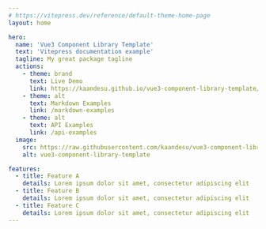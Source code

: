```yaml
---
# https://vitepress.dev/reference/default-theme-home-page
layout: home

hero:
  name: 'Vue3 Component Library Template'
  text: 'Vitepress documentation example'
  tagline: My great package tagline
  actions:
    - theme: brand
      text: Live Demo
      link: https://kaandesu.github.io/vue3-component-library-template/live-demo/index.html
    - theme: alt
      text: Markdown Examples
      link: /markdown-examples
    - theme: alt
      text: API Examples
      link: /api-examples
  image:
    src: https://raw.githubusercontent.com/kaandesu/vue3-component-library-template/main/public/logo.webp
    alt: vue3-component-library-template

features:
  - title: Feature A
    details: Lorem ipsum dolor sit amet, consectetur adipiscing elit
  - title: Feature B
    details: Lorem ipsum dolor sit amet, consectetur adipiscing elit
  - title: Feature C
    details: Lorem ipsum dolor sit amet, consectetur adipiscing elit
---
```

